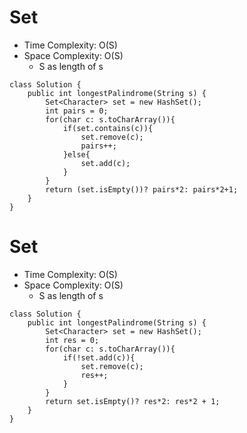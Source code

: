 # Set
* Time Complexity: O(S)
* Space Complexity: O(S)
	* S as length of s
```
class Solution {
    public int longestPalindrome(String s) {
        Set<Character> set = new HashSet();
        int pairs = 0;
        for(char c: s.toCharArray()){
            if(set.contains(c)){
                set.remove(c);
                pairs++;
            }else{
                set.add(c);
            }
        }
        return (set.isEmpty())? pairs*2: pairs*2+1;
    }
}
```
# Set
* Time Complexity: O(S)
* Space Complexity: O(S)
	* S as length of s
```
class Solution {
    public int longestPalindrome(String s) {
        Set<Character> set = new HashSet();
        int res = 0;
        for(char c: s.toCharArray()){
            if(!set.add(c)){
                set.remove(c);
                res++;
            }
        }
        return set.isEmpty()? res*2: res*2 + 1;
    }
}
```